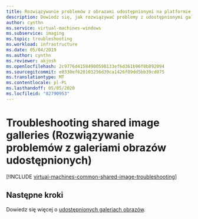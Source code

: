 ```yaml
---
title: Rozwiązywanie problemów z obrazami udostępnionymi na platformie Azure
description: Dowiedz się, jak rozwiązywać problemy z udostępnionymi galeriami obrazów.
author: cynthn
ms.service: virtual-machines-windows
ms.subservice: imaging
ms.topic: troubleshooting
ms.workload: infrastructure
ms.date: 05/04/2019
ms.author: cynthn
ms.reviewer: akjosh
ms.openlocfilehash: 2c9776d41584900598133ef6d361b96f0b892094
ms.sourcegitcommit: e0330ef620103256d39ca1426f09dd5bb39cd075
ms.translationtype: MT
ms.contentlocale: pl-PL
ms.lasthandoff: 05/05/2020
ms.locfileid: "82790953"
---
```

# <a name="troubleshooting-shared-image-galleries"></a>Troubleshooting shared image galleries (Rozwiązywanie problemów z galeriami obrazów udostępnionych)


[!INCLUDE [virtual-machines-common-shared-image-troubleshooting](../../../includes/virtual-machines-common-shared-image-troubleshooting.md)]

## <a name="next-steps"></a>Następne kroki

Dowiedz się więcej o [udostępnionych galeriach obrazów](shared-image-galleries.md).
